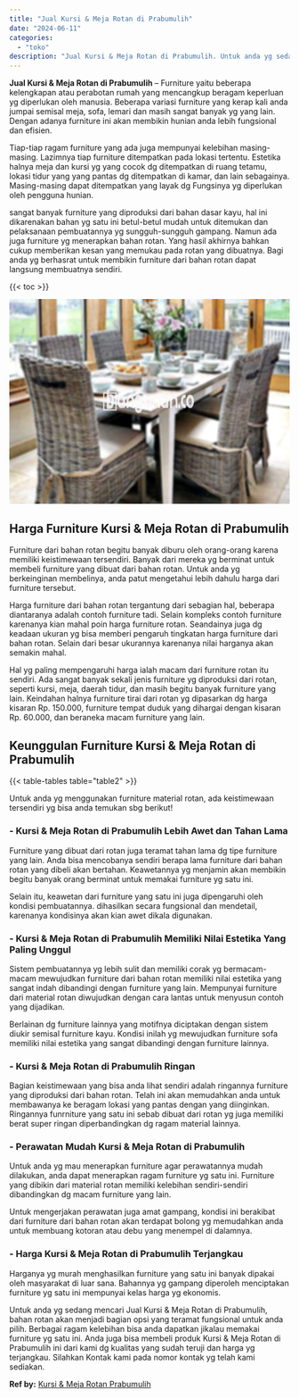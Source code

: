```yaml
---
title: "Jual Kursi & Meja Rotan di Prabumulih"
date: "2024-06-11"
categories: 
  - "toko"
description: "Jual Kursi & Meja Rotan di Prabumulih. Untuk anda yg sedang mencari Jual Kursi & Meja Rotan di Prabumulih, bahan rotan akan menjadi bagian opsi yang teramat..."
---
```


**Jual Kursi & Meja Rotan di Prabumulih** – Furniture yaitu beberapa kelengkapan atau perabotan rumah yang mencangkup beragam keperluan yg diperlukan oleh manusia. Beberapa variasi furniture yang kerap kali anda jumpai semisal meja, sofa, lemari dan masih sangat banyak yg yang lain. Dengan adanya furniture ini akan membikin hunian anda lebih fungsional dan efisien.

Tiap-tiap ragam furniture yang ada juga mempunyai kelebihan masing-masing. Lazimnya tiap furniture ditempatkan pada lokasi tertentu. Estetika halnya meja dan kursi yg yang cocok dg ditempatkan di ruang tetamu, lokasi tidur yang yang pantas dg ditempatkan di kamar, dan lain sebagainya. Masing-masing dapat ditempatkan yang layak dg Fungsinya yg diperlukan oleh pengguna hunian.

sangat banyak furniture yang diproduksi dari bahan dasar kayu, hal ini dikarenakan bahan yg satu ini betul-betul mudah untuk ditemukan dan pelaksanaan pembuatannya yg sungguh-sungguh gampang. Namun ada juga furniture yg menerapkan bahan rotan. Yang hasil akhirnya bahkan cukup memberikan kesan yang memukau pada rotan yang dibuatnya. Bagi anda yg berhasrat untuk membikin furniture dari bahan rotan dapat langsung membuatnya sendiri.

{{< toc >}}

![Jual Kursi & Meja Rotan di Prabumulih](/images/kursi-meja-rotan-murah02.png)

## Harga Furniture Kursi & Meja Rotan di Prabumulih

Furniture dari bahan rotan begitu banyak diburu oleh orang-orang karena memiliki keistimewaan tersendiri. Banyak dari mereka yg berminat untuk membeli furniture yang dibuat dari bahan rotan. Untuk anda yg berkeinginan membelinya, anda patut mengetahui lebih dahulu harga dari furniture tersebut.

Harga furniture dari bahan rotan tergantung dari sebagian hal, beberapa diantaranya adalah contoh furniture tadi. Selain kompleks contoh furniture karenanya kian mahal poin harga furniture rotan. Seandainya juga dg keadaan ukuran yg bisa memberi pengaruh tingkatan harga furniture dari bahan rotan. Selain dari besar ukurannya karenanya nilai harganya akan semakin mahal.

Hal yg paling mempengaruhi harga ialah macam dari furniture rotan itu sendiri. Ada sangat banyak sekali jenis furniture yg diproduksi dari rotan, seperti kursi, meja, daerah tidur, dan masih begitu banyak furniture yang lain. Keindahan halnya furniture tirai dari rotan yg dipasarkan dg harga kisaran Rp. 150.000, furniture tempat duduk yang dihargai dengan kisaran Rp. 60.000, dan beraneka macam furniture yang lain.

## Keunggulan Furniture Kursi & Meja Rotan di Prabumulih

{{< table-tables table="table2" >}}

Untuk anda yg menggunakan furniture material rotan, ada keistimewaan tersendiri yg bisa anda temukan sbg berikut!

### \- Kursi & Meja Rotan di Prabumulih Lebih Awet dan Tahan Lama

Furniture yang dibuat dari rotan juga teramat tahan lama dg tipe furniture yang lain. Anda bisa mencobanya sendiri berapa lama furniture dari bahan rotan yang dibeli akan bertahan. Keawetannya yg menjamin akan membikin begitu banyak orang berminat untuk memakai furniture yg satu ini.

Selain itu, keawetan dari furniture yang satu ini juga dipengaruhi oleh kondisi pembuatannya. dihasilkan secara fungsional dan mendetail, karenanya kondisinya akan kian awet dikala digunakan.

### \- Kursi & Meja Rotan di Prabumulih Memiliki Nilai Estetika Yang Paling Unggul

Sistem pembuatannya yg lebih sulit dan memiliki corak yg bermacam-macam mewujudkan furniture dari bahan rotan memiliki nilai estetika yang sangat indah dibandingi dengan furniture yang lain. Mempunyai furniture dari material rotan diwujudkan dengan cara lantas untuk menyusun contoh yang dijadikan.

Berlainan dg furniture lainnya yang motifnya diciptakan dengan sistem diukir semisal furniture kayu. Kondisi inilah yg mewujudkan furniture sofa memiliki nilai estetika yang sangat dibandingi dengan furniture lainnya.

### \- Kursi & Meja Rotan di Prabumulih Ringan

Bagian keistimewaan yang bisa anda lihat sendiri adalah ringannya furniture yang diproduksi dari bahan rotan. Telah ini akan memudahkan anda untuk membawanya ke beragam lokasi yang pantas dengan yang diinginkan. Ringannya funrniture yang satu ini sebab dibuat dari rotan yg juga memiliki berat super ringan diperbandingkan dg ragam material lainnya.

### \- Perawatan Mudah Kursi & Meja Rotan di Prabumulih

Untuk anda yg mau menerapkan furniture agar perawatannya mudah dilakukan, anda dapat menerapkan ragam furniture yg satu ini. Furniture yang dibikin dari material rotan memiliki kelebihan sendiri-sendiri dibandingkan dg macam furniture yang lain.

Untuk mengerjakan perawatan juga amat gampang, kondisi ini berakibat dari furniture dari bahan rotan akan terdapat bolong yg memudahkan anda untuk membuang kotoran atau debu yang menempel di dalamnya.

### \- Harga Kursi & Meja Rotan di Prabumulih Terjangkau

Harganya yg murah menghasilkan furniture yang satu ini banyak dipakai oleh masyarakat di luar sana. Bahannya yg gampang diperoleh menciptakan furniture yg satu ini mempunyai kelas harga yg ekonomis.

Untuk anda yg sedang mencari Jual Kursi & Meja Rotan di Prabumulih, bahan rotan akan menjadi bagian opsi yang teramat fungsional untuk anda pilih. Berbagai ragam kelebihan bisa anda dapatkan jikalau memakai furniture yg satu ini. Anda juga bisa membeli produk Kursi & Meja Rotan di Prabumulih ini dari kami dg kualitas yang sudah teruji dan harga yg terjangkau. Silahkan Kontak kami pada nomor kontak yg telah kami sediakan.

**Ref by:** [Kursi & Meja Rotan Prabumulih](https://id.wikipedia.org/wiki/Kursi)
